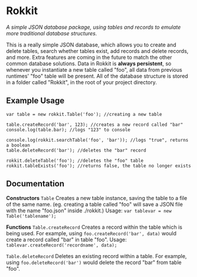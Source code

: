 # Rokkit
*A simple JSON database package, using tables and records to emulate more traditional database structures.*

This is a really simple JSON database, which allows you to create and delete tables, search whether tables exist, add records and delete records, and more. Extra features are coming in the future to match the other common database solutions. Data in Rokkit is **always persistent**, so whenever you instantiate a new table called "foo", all data from previous runtimes' "foo" table will be present. All of the database structure is stored in a folder called "Rokkit", in the root of your project directory.

## Example Usage
```var rokkit = require('rokkit'); //adding rokkit
var table = new rokkit.Table('foo'); //creating a new table

table.createRecord('bar', 123); //creates a new record called "bar"
console.log(table.bar); //logs "123" to console

console.log(rokkit.searchTable('foo', 'bar')); //logs "true", returns a boolean
table.deleteRecord('bar'); //deletes the "bar" record

rokkit.deleteTable('foo'); //deletes the "foo" table
rokkit.tableExists('foo'); //returns false, the table no longer exists
```

## Documentation
**Constructors**
`Table`
Creates a new table instance, saving the table to a file of the same name. (eg. creating a table called "foo" will save a JSON file with the name "foo.json" inside ./rokkit.)
Usage:
`var tablevar = new Table('tablename');`

**Functions**
`Table.createRecord`
Creates a record within the table which is being used. For example, using `foo.createRecord('bar', data)` would create a record called "bar" in table "foo".
Usage:
`tablevar.createRecord('recordname', data);`

 `Table.deleteRecord`
 Deletes an existing record within a table. For example, using `foo.deleteRecord('bar')` would delete the record "bar" from table "foo".
